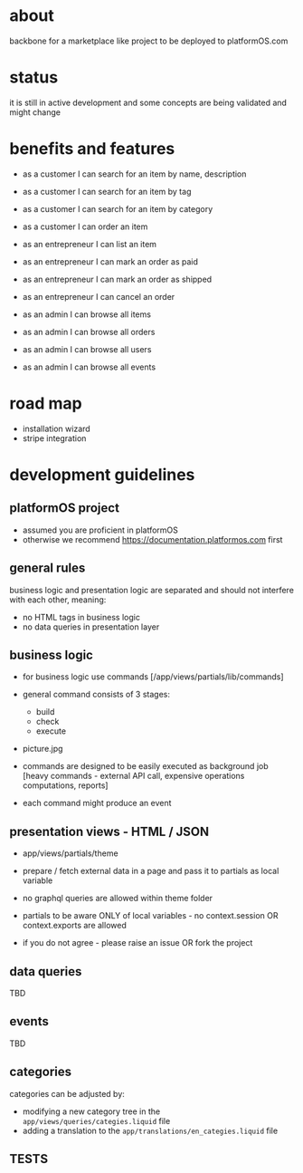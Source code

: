 # about

backbone for a marketplace like project to be deployed to platformOS.com

# status

it is still in active development and some concepts are being validated and might change 

# benefits and features

- as a customer I can search for an item by name, description
- as a customer I can search for an item by tag
- as a customer I can search for an item by category
- as a customer I can order an item

- as an entrepreneur I can list an item
- as an entrepreneur I can mark an order as paid
- as an entrepreneur I can mark an order as shipped
- as an entrepreneur I can cancel an order

- as an admin I can browse all items
- as an admin I can browse all orders
- as an admin I can browse all users

- as an admin I can browse all events

# road map

- installation wizard
- stripe integration

# development guidelines

## platformOS project

- assumed you are proficient in platformOS 
- otherwise we recommend https://documentation.platformos.com first

## general rules

business logic and presentation logic are separated and should not interfere with each other, meaning:

- no HTML tags in business logic
- no data queries in presentation layer

## business logic

- for business logic use commands [/app/views/partials/lib/commands]
- general command consists of 3 stages:
  - build
  - check
  - execute
- picture.jpg
  
- commands are designed to be easily executed as background job [heavy commands - external API call, expensive operations computations, reports]
- each command might produce an event

## presentation views - HTML / JSON 

- app/views/partials/theme 
- prepare / fetch external data in a page and pass it to partials as local variable
- no graphql queries are allowed within theme folder
- partials to be aware ONLY of local variables - no context.session OR context.exports are allowed

- if you do not agree - please raise an issue OR fork the project 

## data queries

TBD

## events

TBD

## categories

categories can be adjusted by:
- modifying a new category tree in the `app/views/queries/categies.liquid` file
- adding a translation to the `app/translations/en_categies.liquid` file

## TESTS
